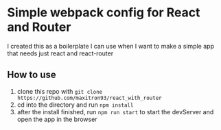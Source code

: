 # Simple webpack config for React and Router
I created this as a boilerplate I can use when I want to make a simple app that needs just react and react-router

## How to use
1. clone this repo with ```git clone https://github.com/maxitron93/react_with_router```
2. cd into the directory and run ```npm install```
3. after the install finished, run ```npm run start``` to start the devServer and open the app in the browser